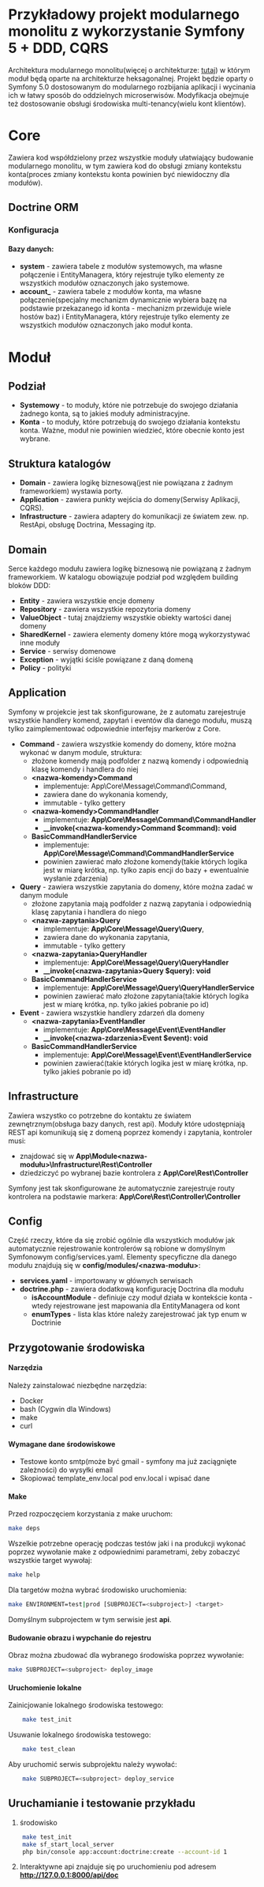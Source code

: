 # Przykładowy projekt modularnego monolitu z wykorzystanie Symfony 5 + DDD, CQRS
Architektura modularnego monolitu(więcej o architekturze: [tutaj](http://www.kamilgrzybek.com/design/modular-monolith-primer/)) w którym moduł będą oparte na architekturze heksagonalnej. Projekt będzie oparty o Symfony 5.0 dostosowanym do modularnego rozbijania aplikacji i wycinania ich w łatwy sposób do oddzielnych microserwisów. Modyfikacja obejmuje też dostosowanie obsługi środowiska multi-tenancy(wielu kont klientów).

# Core
Zawiera kod współdzielony przez wszystkie moduły ułatwiający budowanie modularnego monolitu, w tym zawiera kod do obsługi zmiany kontekstu konta(proces zmiany kontekstu konta powinien być niewidoczny dla modułów).

## Doctrine ORM
### Konfiguracja
#### Bazy danych:
-  **system** - zawiera tabele z modułów systemowych, ma własne połączenie i EntityManagera, który rejestruje tylko elementy ze wszystkich modułów oznaczonych jako systemowe.
-  **account_<id-konta>** - zawiera tabele z modułów konta, ma własne połączenie(specjalny mechanizm dynamicznie wybiera bazę na podstawie przekazanego id konta - mechanizm przewiduje wiele hostów baz) i EntityManagera, który rejestruje tylko elementy ze wszystkich modułów oznaczonych jako moduł konta.


# Moduł
## Podział
- **Systemowy**  - to moduły, które nie potrzebuje do swojego działania żadnego konta, są to jakieś moduły administracyjne.
- **Konta**  - to moduły, które potrzebują do swojego działania kontekstu konta. Ważne, moduł nie powinien wiedzieć, które obecnie konto jest wybrane.
## Struktura katalogów
- **Domain**  - zawiera logikę biznesową(jest nie powiązana z żadnym frameworkiem) wystawia porty.
-  **Application** - zawiera punkty wejścia do domeny(Serwisy Aplikacji, CQRS).
-  **Infrastructure** - zawiera adaptery do komunikacji ze światem zew. np. RestApi, obsługę Doctrina, Messaging itp.

## Domain
Serce każdego modułu zawiera logikę biznesową nie powiązaną z żadnym frameworkiem. W katalogu obowiązuje podział pod względem building bloków DDD:
- **Entity** - zawiera wszystkie encje domeny
- **Repository** - zawiera wszystkie repozytoria domeny
- **ValueObject** - tutaj znajdziemy wszystkie obiekty wartości danej domeny
- **SharedKernel** - zawiera elementy domeny które mogą wykorzystywać inne moduły
- **Service** - serwisy domenowe
- **Exception** - wyjątki ściśle powiązane z daną domeną
- **Policy** - polityki

## Application
Symfony w projekcie jest tak skonfigurowane, że z automatu zarejestruje wszystkie handlery komend, zapytań i eventów dla danego modułu, muszą tylko zaimplementować odpowiednie interfejsy markerów z Core.

- **Command**  - zawiera wszystkie komendy do domeny, które można wykonać w danym module, struktura:
  - złożone komendy mają podfolder z nazwą komendy i odpowiednią klasę komendy i handlera do niej
  - **\<nazwa-komendy>Command**
    - implementuje: App\Core\Message\Command\Command,
    - zawiera dane do wykonania komendy,
    - immutable - tylko gettery
  - **\<nazwa-komendy>CommandHandler**
    - implementuje: **App\Core\Message\Command\CommandHandler**
    - **__invoke(\<nazwa-komendy>Command $command): void**
  - **BasicCommandHandlerService**
    - implementuje: **App\Core\Message\Command\CommandHandlerService**
    - powinien zawierać mało złożone komendy(takie których logika jest w miarę krótka, np. tylko zapis encji do bazy + ewentualnie wysłanie zdarzenia)
- **Query** - zawiera wszystkie zapytania do domeny, które można zadać w danym module
  - złożone zapytania mają podfolder z nazwą zapytania i odpowiednią klasę zapytania i handlera do niego
  - **\<nazwa-zapytania>Query**
    - implementuje: **App\Core\Message\Query\Query**,
    - zawiera dane do wykonania zapytania,
    - immutable - tylko gettery
  - **\<nazwa-zapytania>QueryHandler**
    - implementuje: **App\Core\Message\Query\QueryHandler**
    - **__invoke(\<nazwa-zapytania>Query $query): void**
  - **BasicCommandHandlerService**
      - implementuje: **App\Core\Message\Query\QueryHandlerService**
      - powinien zawierać mało złożone zapytania(takie których logika jest w miarę krótka, np. tylko jakieś pobranie po id)
- **Event** - zawiera wszystkie handlery zdarzeń dla domeny
  - **\<nazwa-zapytania>EventHandler**
    - implementuje: **App\Core\Message\Event\EventHandler**
    - **__invoke(\<nazwa-zdarzenia>Event $event): void**
  - **BasicCommandHandlerService**
      - implementuje: **App\Core\Message\Event\EventHandlerService**
      - powinien zawierać(takie których logika jest w miarę krótka, np. tylko jakieś pobranie po id)

## Infrastructure
Zawiera wszystko co potrzebne do kontaktu ze światem zewnętrznym(obsługa bazy danych, rest api).
Moduły które udostępniają REST api komunikują się z domeną poprzez komendy i zapytania, kontroler musi:
- znajdować się w **App\Module\<nazwa-modułu>\Infrastructure\Rest\Controller**
- dziedziczyć po wybranej bazie kontrolera z **App\Core\Rest\Controller**

Symfony jest tak skonfigurowane że automatycznie zarejestruje routy kontrolera na podstawie markera: **App\Core\Rest\Controller\Controller**

## Config
Część rzeczy, które da się zrobić ogólnie dla wszystkich modułów  jak automatycznie rejestrowanie kontrolerów są robione w domyślnym Symfonowym config/services.yaml.
Elementy specyficzne dla danego modułu znajdują się w **config/modules/<nazwa-modułu>**:
- **services.yaml**  - importowany w głównych serwisach
- **doctrine.php**  - zawiera dodatkową konfigurację Doctrina dla modułu
  - **isAccountModule** - definiuje czy moduł działa w kontekście konta - wtedy rejestrowane jest mapowania dla EntityManagera od kont
  - **enumTypes** - lista klas które należy zarejestrować jak typ enum w Doctrinie


## Przygotowanie środowiska

#### Narzędzia

Należy zainstalować niezbędne narzędzia:

- Docker
- bash (Cygwin dla Windows)
- make
- curl

#### Wymagane dane środowiskowe
* Testowe konto smtp(może być gmail - symfony ma już zaciągnięte zależności) do wysyłki email
* Skopiować template_env.local pod env.local i wpisać dane

#### Make

Przed rozpoczęciem korzystania z make uruchom:

```bash
make deps
```

Wszelkie potrzebne operację podczas testów jaki i na produkcji
wykonać poprzez wywołanie make z odpowiednimi parametrami,
żeby zobaczyć wszystkie target wywołaj:

```bash
make help
```

Dla targetów można wybrać środowisko uruchomienia:

```bash
make ENVIRONMENT=test|prod [SUBPROJECT=<subproject>] <target>
```

Domyślnym subprojectem w tym serwisie jest **api**.

#### Budowanie obrazu i wypchanie do rejestru

Obraz można zbudować dla wybranego środowiska poprzez wywołanie:

```bash
make SUBPROJECT=<subproject> deploy_image
```

#### Uruchomienie lokalne

Zainicjowanie lokalnego środowiska testowego:

```bash
    make test_init
```

Usuwanie lokalnego środowiska testowego:

```bash
    make test_clean
```

Aby uruchomić serwis subprojektu należy wywołać:

```bash
    make SUBPROJECT=<subproject> deploy_service
```

## Uruchamianie i testowanie przykładu
1. środowisko
```bash
    make test_init
    make sf_start_local_server
    php bin/console app:account:doctrine:create --account-id 1
```
2. Interaktywne api znajduje się po uruchomieniu pod adresem **http://127.0.0.1:8000/api/doc**

